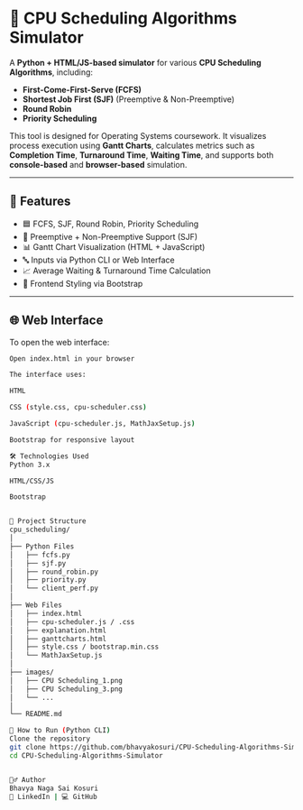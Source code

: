 # 🧠 CPU Scheduling Algorithms Simulator

A **Python + HTML/JS-based simulator** for various **CPU Scheduling Algorithms**, including:

- **First-Come-First-Serve (FCFS)**
- **Shortest Job First (SJF)** (Preemptive & Non-Preemptive)
- **Round Robin**
- **Priority Scheduling**

This tool is designed for Operating Systems coursework. It visualizes process execution using **Gantt Charts**, calculates metrics such as **Completion Time**, **Turnaround Time**, **Waiting Time**, and supports both **console-based** and **browser-based** simulation.

---

## 🚀 Features

- 🟦 FCFS, SJF, Round Robin, Priority Scheduling
- 🔁 Preemptive + Non-Preemptive Support (SJF)
- 📊 Gantt Chart Visualization (HTML + JavaScript)
- 🔤 Inputs via Python CLI or Web Interface
- 📈 Average Waiting & Turnaround Time Calculation
- 🎨 Frontend Styling via Bootstrap

---

## 🌐 Web Interface

To open the web interface:

```bash
Open index.html in your browser

The interface uses:

HTML

CSS (style.css, cpu-scheduler.css)

JavaScript (cpu-scheduler.js, MathJaxSetup.js)

Bootstrap for responsive layout

🛠 Technologies Used
Python 3.x

HTML/CSS/JS

Bootstrap


📁 Project Structure
cpu_scheduling/
│
├── Python Files
│   ├── fcfs.py
│   ├── sjf.py
│   ├── round_robin.py
│   ├── priority.py
│   └── client_perf.py
│
├── Web Files
│   ├── index.html
│   ├── cpu-scheduler.js / .css
│   ├── explanation.html
│   ├── ganttcharts.html
│   ├── style.css / bootstrap.min.css
│   └── MathJaxSetup.js
│
├── images/
│   ├── CPU Scheduling_1.png
│   ├── CPU Scheduling_3.png
│   └── ...
│
└── README.md

🧪 How to Run (Python CLI)
Clone the repository
git clone https://github.com/bhavyakosuri/CPU-Scheduling-Algorithms-Simulator.git
cd CPU-Scheduling-Algorithms-Simulator


🙋‍♂️ Author
Bhavya Naga Sai Kosuri
🔗 LinkedIn | 💻 GitHub

